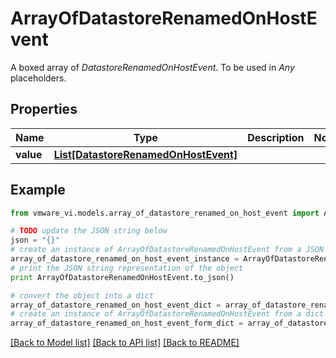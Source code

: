 # ArrayOfDatastoreRenamedOnHostEvent

A boxed array of *DatastoreRenamedOnHostEvent*. To be used in *Any* placeholders. 

## Properties
Name | Type | Description | Notes
------------ | ------------- | ------------- | -------------
**value** | [**List[DatastoreRenamedOnHostEvent]**](DatastoreRenamedOnHostEvent.md) |  | 

## Example

```python
from vmware_vi.models.array_of_datastore_renamed_on_host_event import ArrayOfDatastoreRenamedOnHostEvent

# TODO update the JSON string below
json = "{}"
# create an instance of ArrayOfDatastoreRenamedOnHostEvent from a JSON string
array_of_datastore_renamed_on_host_event_instance = ArrayOfDatastoreRenamedOnHostEvent.from_json(json)
# print the JSON string representation of the object
print ArrayOfDatastoreRenamedOnHostEvent.to_json()

# convert the object into a dict
array_of_datastore_renamed_on_host_event_dict = array_of_datastore_renamed_on_host_event_instance.to_dict()
# create an instance of ArrayOfDatastoreRenamedOnHostEvent from a dict
array_of_datastore_renamed_on_host_event_form_dict = array_of_datastore_renamed_on_host_event.from_dict(array_of_datastore_renamed_on_host_event_dict)
```
[[Back to Model list]](../README.md#documentation-for-models) [[Back to API list]](../README.md#documentation-for-api-endpoints) [[Back to README]](../README.md)


